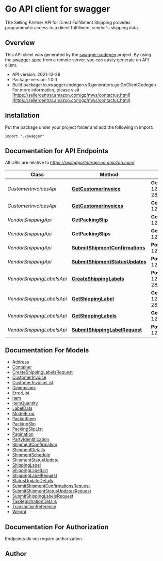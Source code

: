 # Go API client for swagger

The Selling Partner API for Direct Fulfillment Shipping provides programmatic access to a direct fulfillment vendor's shipping data.

## Overview
This API client was generated by the [swagger-codegen](https://github.com/swagger-api/swagger-codegen) project.  By using the [swagger-spec](https://github.com/swagger-api/swagger-spec) from a remote server, you can easily generate an API client.

- API version: 2021-12-28
- Package version: 1.0.0
- Build package: io.swagger.codegen.v3.generators.go.GoClientCodegen
For more information, please visit [https://sellercentral.amazon.com/gp/mws/contactus.html](https://sellercentral.amazon.com/gp/mws/contactus.html)

## Installation
Put the package under your project folder and add the following in import:
```golang
import "./swagger"
```

## Documentation for API Endpoints

All URIs are relative to *https://sellingpartnerapi-na.amazon.com/*

Class | Method | HTTP request | Description
------------ | ------------- | ------------- | -------------
*CustomerInvoicesApi* | [**GetCustomerInvoice**](docs/CustomerInvoicesApi.md#getcustomerinvoice) | **Get** /vendor/directFulfillment/shipping/2021-12-28/customerInvoices/{purchaseOrderNumber} | 
*CustomerInvoicesApi* | [**GetCustomerInvoices**](docs/CustomerInvoicesApi.md#getcustomerinvoices) | **Get** /vendor/directFulfillment/shipping/2021-12-28/customerInvoices | 
*VendorShippingApi* | [**GetPackingSlip**](docs/VendorShippingApi.md#getpackingslip) | **Get** /vendor/directFulfillment/shipping/2021-12-28/packingSlips/{purchaseOrderNumber} | 
*VendorShippingApi* | [**GetPackingSlips**](docs/VendorShippingApi.md#getpackingslips) | **Get** /vendor/directFulfillment/shipping/2021-12-28/packingSlips | 
*VendorShippingApi* | [**SubmitShipmentConfirmations**](docs/VendorShippingApi.md#submitshipmentconfirmations) | **Post** /vendor/directFulfillment/shipping/2021-12-28/shipmentConfirmations | 
*VendorShippingApi* | [**SubmitShipmentStatusUpdates**](docs/VendorShippingApi.md#submitshipmentstatusupdates) | **Post** /vendor/directFulfillment/shipping/2021-12-28/shipmentStatusUpdates | 
*VendorShippingLabelsApi* | [**CreateShippingLabels**](docs/VendorShippingLabelsApi.md#createshippinglabels) | **Post** /vendor/directFulfillment/shipping/2021-12-28/shippingLabels/{purchaseOrderNumber} | 
*VendorShippingLabelsApi* | [**GetShippingLabel**](docs/VendorShippingLabelsApi.md#getshippinglabel) | **Get** /vendor/directFulfillment/shipping/2021-12-28/shippingLabels/{purchaseOrderNumber} | 
*VendorShippingLabelsApi* | [**GetShippingLabels**](docs/VendorShippingLabelsApi.md#getshippinglabels) | **Get** /vendor/directFulfillment/shipping/2021-12-28/shippingLabels | 
*VendorShippingLabelsApi* | [**SubmitShippingLabelRequest**](docs/VendorShippingLabelsApi.md#submitshippinglabelrequest) | **Post** /vendor/directFulfillment/shipping/2021-12-28/shippingLabels | 

## Documentation For Models

 - [Address](docs/Address.md)
 - [Container](docs/Container.md)
 - [CreateShippingLabelsRequest](docs/CreateShippingLabelsRequest.md)
 - [CustomerInvoice](docs/CustomerInvoice.md)
 - [CustomerInvoiceList](docs/CustomerInvoiceList.md)
 - [Dimensions](docs/Dimensions.md)
 - [ErrorList](docs/ErrorList.md)
 - [Item](docs/Item.md)
 - [ItemQuantity](docs/ItemQuantity.md)
 - [LabelData](docs/LabelData.md)
 - [ModelError](docs/ModelError.md)
 - [PackedItem](docs/PackedItem.md)
 - [PackingSlip](docs/PackingSlip.md)
 - [PackingSlipList](docs/PackingSlipList.md)
 - [Pagination](docs/Pagination.md)
 - [PartyIdentification](docs/PartyIdentification.md)
 - [ShipmentConfirmation](docs/ShipmentConfirmation.md)
 - [ShipmentDetails](docs/ShipmentDetails.md)
 - [ShipmentSchedule](docs/ShipmentSchedule.md)
 - [ShipmentStatusUpdate](docs/ShipmentStatusUpdate.md)
 - [ShippingLabel](docs/ShippingLabel.md)
 - [ShippingLabelList](docs/ShippingLabelList.md)
 - [ShippingLabelRequest](docs/ShippingLabelRequest.md)
 - [StatusUpdateDetails](docs/StatusUpdateDetails.md)
 - [SubmitShipmentConfirmationsRequest](docs/SubmitShipmentConfirmationsRequest.md)
 - [SubmitShipmentStatusUpdatesRequest](docs/SubmitShipmentStatusUpdatesRequest.md)
 - [SubmitShippingLabelsRequest](docs/SubmitShippingLabelsRequest.md)
 - [TaxRegistrationDetails](docs/TaxRegistrationDetails.md)
 - [TransactionReference](docs/TransactionReference.md)
 - [Weight](docs/Weight.md)

## Documentation For Authorization
 Endpoints do not require authorization.


## Author


